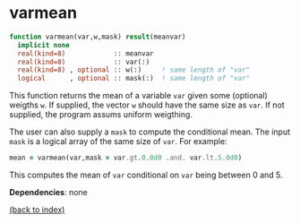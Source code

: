 # varmean

```fortran
function varmean(var,w,mask) result(meanvar)
  implicit none
  real(kind=8)            :: meanvar
  real(kind=8)            :: var(:)
  real(kind=8) , optional :: w(:)     ! same length of "var"
  logical      , optional :: mask(:)  ! same length of "var"
```

This function returns the mean of a variable ```var``` given some (optional) weigths ```w```. If supplied, the vector ```w``` should have the same size as ```var```. If not supplied, the program assums uniform weigthing.

The user can also supply a ```mask``` to compute the conditional mean. The input ```mask``` is a logical array of the same size of ```var```. For example:

```fortran
mean = varmean(var,mask = var.gt.0.0d0 .and. var.lt.5.0d0)
```

This computes the mean of ```var``` conditional on ```var``` being between 0 and 5.

**Dependencies**: none

[(back to index)](index.md)
